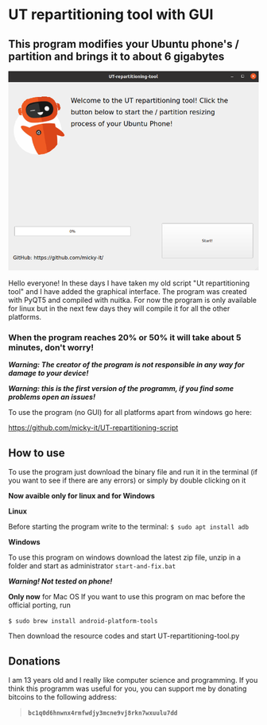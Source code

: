 # UT repartitioning tool with GUI

## This program modifies your Ubuntu phone's / partition and brings it to about 6 gigabytes


![](https://raw.githubusercontent.com/micky-it/UT-repartitioning-tool-GUI/main/images/image.png)



Hello everyone! In these days I have taken my old script "Ut repartitioning tool" and I have added the graphical interface. The program was created with PyQT5 and compiled with nuitka. For now the program is only available for linux but in the next few days they will compile it for all the other platforms.

### When the program reaches 20% or 50% it will take about 5 minutes, don't worry!


***Warning: The creator of the program is not responsible in any way for damage to your device!***

***Warning: this is the first version of the programm, if you find some problems open an issues!***

To use the program (no GUI) for all platforms apart from windows go here:

https://github.com/micky-it/UT-repartitioning-script

## How to use

To use the program just download the binary file and run it in the terminal (if you want to see if there are any errors) or simply by double clicking on it
                                     
**Now avaible only for linux and for Windows**

**Linux**

Before starting the program write to the terminal:
`$ sudo apt install adb`

**Windows**

To use this program on windows download the latest zip file, unzip in a folder and start as administrator `start-and-fix.bat`

***Warning! Not tested on phone!***



**Only now** for Mac OS
If you want to use this program on mac before the official porting, run 

`$ sudo brew install android-platform-tools`

Then download the resource codes and start UT-repartitioning-tool.py

## Donations
I am 13 years old and I really like computer science and programming. If you think this programm was useful for you, you can support me by donating bitcoins to the following address:

> **`bc1q0d6hnwnx4rmfwdjy3mcne9vj8rkn7wxuulu7dd`**
